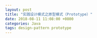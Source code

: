 ```yaml
---
layout: post
title: "实践设计模式之原型模式（Prototype）"
date: 2018-08-11 11:08:00 +0800
categories: Java
tags: design-pattern prototype
---
```


